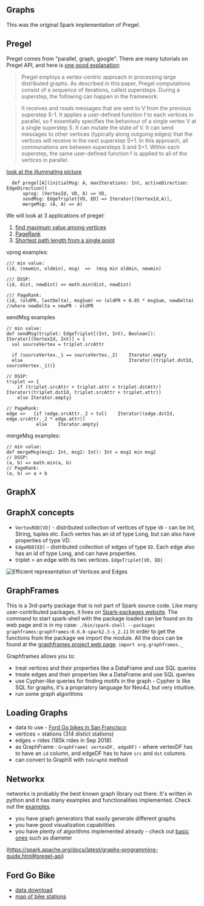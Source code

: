 
## Graphs


This was the original Spark implementation of Pregel. 
## Pregel 

Pregel comes from "parallel, graph, google". There are many tutorials on Pregel API, and here is [one good explanation](https://www.cakesolutions.net/teamblogs/graphx-pregel-api-an-example): 

> Pregel employs a vertex-centric approach in processing large distributed graphs. As described in this paper, Pregel computations consist of a sequence of iterations, called supersteps. During a superstep, the following can happen in the framework:

> It receives and reads messages that are sent to V from the previous superstep S-1.
> It applies a user-defined function f to each vertices in parallel, so f essentially specifies the behaviour of a single vertex V at a single superstep S.
> It can mutate the state of V.
> It can send messages to other vertices (typically along outgoing edges) that the vertices will receive in the next superstep S+1.
> In this approach, all communations are between supersteps S and S+1. Within each superstep, the same user-defined function f is applied to all of the vertices in parallel.

[look at the illuminating picture](pregel_supersteps.png)
```
  def pregel[A](initialMsg: A, maxIterations: Int, activeDirection: EdgeDirection)(
      vprog: (VertexId, VD, A) => VD,         
      sendMsg: EdgeTriplet[VD, ED] => Iterator[(VertexId,A)],
      mergeMsg: (A, A) => A)
```

We will look at 3 applications of pregel: 
1. [find maximum value among vertices](https://www.cakesolutions.net/teamblogs/graphx-pregel-api-an-example)
2. [PageRank](https://www.safaribooksonline.com/library/view/apache-spark-graph/9781784391805/ch06s04.html)
3. [Shortest path length from a single point](https://spark.apache.org/docs/latest/graphx-programming-guide.html#pregel-api)

vprog examples: 
```
/// min value: 
(id, (newmin, oldmin), msg)  =>  (msg min oldmin, newmin)

/// DSSP: 
(id, dist, newDist) => math.min(dist, newDist)

/// PageRank: 
(id, (oldPR, lastDelta), msgSum) => (oldPR + 0.85 * msgSum, newDelta)  //where newDelta = newPR - oldPR
```



sendMsg examples
```
// min value: 
def sendMsg(triplet: EdgeTriplet[(Int, Int), Boolean]): Iterator[(VertexId, Int)] = {
  val sourceVertex = triplet.srcAttr

  if (sourceVertex._1 == sourceVertex._2)    Iterator.empty
  else                                       Iterator((triplet.dstId, sourceVertex._1))}

// DSSP: 
triplet => { 
    if (triplet.srcAttr + triplet.attr < triplet.dstAttr)    Iterator((triplet.dstId, triplet.srcAttr + triplet.attr))
    else Iterator.empty}

// PageRank:
edge =>   {if (edge.srcAttr._2 > tol)    Iterator((edge.dstId, edge.srcAttr._2 * edge.attr))
           else    Iterator.empty}
```


mergeMsg examples: 
```
// min value: 
def mergeMsg(msg1: Int, msg2: Int): Int = msg1 min msg2
// DSSP: 
(a, b) => math.min(a, b)
// PageRank: 
(a, b) => a + b
```

## GraphX

## GraphX concepts

- `VertexRDD[VD]` - distributed collection of vertices of type `VD` - can be Int, String, tuples etc. Each vertex has an id of type Long, but can also have properties of type VD. 
- `EdgeRDD[ED]` - distributed collection of edges of type `ED`. Each edge also has an id of type Long, and can have properties. 
- triplet = an edge with its two vertices. `EdgeTriplet[VD, ED]`

![Efficient representation of Vertices and Edges](https://spark.apache.org/docs/latest/img/vertex_routing_edge_tables.png)

## GraphFrames

This is a 3rd-party package that is not part of Spark source code. Like many user-contributed packages, it lives on [Spark-packages website](). The command to start spark-shell with the package loaded can be found on its web page and is in my case: 
```./bin/spark-shell --packages graphframes:graphframes:0.6.0-spark2.3-s_2.11```
In order to get the functions from the package we import the module. All the docs can be found at the [graphframes project web page](http://graphframes.github.io/). 
```import org.graphframes._```

Graphframes allows you to: 
- treat vertices and their properties like a DataFrame and use SQL queries
- treate edges and their properties like a DataFrame and use SQL queries
- use Cypher-like queries for finding motifs in the graph - Cypher is like SQL for graphs, it's a propriatory language for Neo4J, but very intuitive. 
- run some graph algorithms

## Loading Graphs

- data to use - [Ford Go bikes in San Francisco](https://member.fordgobike.com/map/)
- vertices = stations (314 distict stations)
- edges = rides (185k rides in Sep 2018)
- as GraphFrame : `GraphFrame( vertexDF, edgeDF)` - where vertexDF has to have an `id` column, and edgeDF has to have `src` and `dst` columns. 
- can convert to GraphX with `toGraphX` method


## Networkx

networkx is probably the best known graph library out there. It's written in python and it has many examples and functionalities implemented. Check out the [examples](https://networkx.github.io/documentation/stable/auto_examples/index.html). 
- you have graph generators that easily generate different graphs
- you have good visualization capabilities
- you have plenty of algorithms implemented already - check out [basic ones](https://networkx.github.io/documentation/stable/auto_examples/basic/plot_properties.html) such as diameter


(https://spark.apache.org/docs/latest/graphx-programming-guide.html#pregel-api)

## Ford Go Bike 

- [data download](https://www.fordgobike.com/system-data)
- [map of bike stations](https://member.fordgobike.com/map/)


